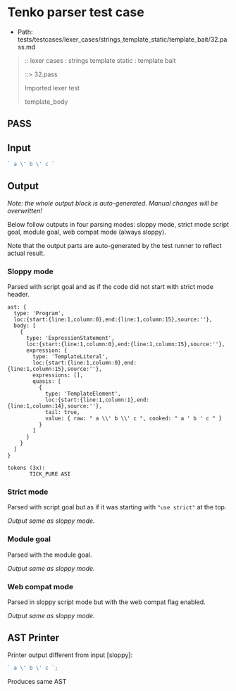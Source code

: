 # Tenko parser test case

- Path: tests/testcases/lexer_cases/strings_template_static/template_bait/32.pass.md

> :: lexer cases : strings template static : template bait
>
> ::> 32.pass
>
> Imported lexer test
>
> template_body

## PASS

## Input

`````js
` a \' b \' c `
`````

## Output

_Note: the whole output block is auto-generated. Manual changes will be overwritten!_

Below follow outputs in four parsing modes: sloppy mode, strict mode script goal, module goal, web compat mode (always sloppy).

Note that the output parts are auto-generated by the test runner to reflect actual result.

### Sloppy mode

Parsed with script goal and as if the code did not start with strict mode header.

`````
ast: {
  type: 'Program',
  loc:{start:{line:1,column:0},end:{line:1,column:15},source:''},
  body: [
    {
      type: 'ExpressionStatement',
      loc:{start:{line:1,column:0},end:{line:1,column:15},source:''},
      expression: {
        type: 'TemplateLiteral',
        loc:{start:{line:1,column:0},end:{line:1,column:15},source:''},
        expressions: [],
        quasis: [
          {
            type: 'TemplateElement',
            loc:{start:{line:1,column:1},end:{line:1,column:14},source:''},
            tail: true,
            value: { raw: " a \\' b \\' c ", cooked: " a ' b ' c " }
          }
        ]
      }
    }
  ]
}

tokens (3x):
       TICK_PURE ASI
`````

### Strict mode

Parsed with script goal but as if it was starting with `"use strict"` at the top.

_Output same as sloppy mode._

### Module goal

Parsed with the module goal.

_Output same as sloppy mode._

### Web compat mode

Parsed in sloppy script mode but with the web compat flag enabled.

_Output same as sloppy mode._

## AST Printer

Printer output different from input [sloppy]:

````js
` a \' b \' c `;
````

Produces same AST
